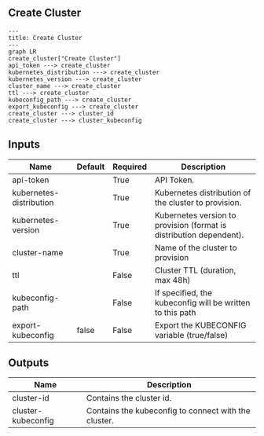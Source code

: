 ## Create Cluster

```mermaid
---
title: Create Cluster
---
graph LR
create_cluster["Create Cluster"]
api_token ---> create_cluster
kubernetes_distribution ---> create_cluster
kubernetes_version ---> create_cluster
cluster_name ---> create_cluster
ttl ---> create_cluster
kubeconfig_path ---> create_cluster
export_kubeconfig ---> create_cluster
create_cluster ---> cluster_id
create_cluster ---> cluster_kubeconfig
```
## Inputs
| Name | Default | Required | Description |
| --- | --- | --- | --- |
| api-token |  | True | API Token. |
| kubernetes-distribution |  | True | Kubernetes distribution of the cluster to provision. |
| kubernetes-version |  | True | Kubernetes version to provision (format is distribution dependent). |
| cluster-name |  | True | Name of the cluster to provision |
| ttl |  | False | Cluster TTL (duration, max 48h) |
| kubeconfig-path |  | False | If specified, the kubeconfig will be written to this path |
| export-kubeconfig | false | False | Export the KUBECONFIG variable (true/false) |

## Outputs
| Name | Description |
| --- | --- |
| cluster-id | Contains the cluster id. |
| cluster-kubeconfig | Contains the kubeconfig to connect with the cluster. |

